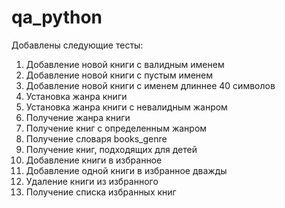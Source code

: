 # qa_python
Добавлены следующие тесты: 
1) Добавление новой книги с валидным именем
2) Добавление новой книги с пустым именем
3) Добавление новой книги с именем длиннее 40 символов
4) Установка жанра книги
5) Установка жанра книги с невалидным жанром
6) Получение жанра книги
7) Получение книг с определенным жанром
8) Получение словаря books_genre
9) Получение книг, подходящих для детей
10) Добавление книги в избранное
11) Добавление одной книги в избранное дважды
12) Удаление книги из избранного
13) Получение списка избранных книг
